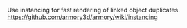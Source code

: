 Use instancing for fast rendering of linked object duplicates.  
https://github.com/armory3d/armory/wiki/instancing

